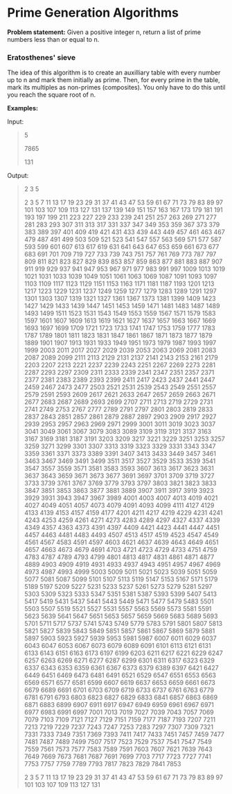 Prime Generation Algorithms
===========================

**Problem statement:** Given a positive integer n, return a list of prime numbers less than or equal to n.

### Eratosthenes' sieve ###

The idea of this algorithm is to create an auxilliary table with every number up to n and mark them initially as prime. Then, for every prime in the table, mark its multiples as non-primes (composites). You only have to do this until you reach the square root of n.

**Examples:**

Input:

> 5
>
> 7865
>
> 131

Output:

> 2 3 5
> 
> 2 3 5 7 11 13 17 19 23 29 31 37 41 43 47 53 59 61 67 71 73 79 83 89 97 101 103 107 109 113 127 131 137 139 149 151 157 163 167 173 179 181 191 193 197 199 211 223 227 229 233 239 241 251 257 263 269 271 277 281 283 293 307 311 313 317 331 337 347 349 353 359 367 373 379 383 389 397 401 409 419 421 431 433 439 443 449 457 461 463 467 479 487 491 499 503 509 521 523 541 547 557 563 569 571 577 587 593 599 601 607 613 617 619 631 641 643 647 653 659 661 673 677 683 691 701 709 719 727 733 739 743 751 757 761 769 773 787 797 809 811 821 823 827 829 839 853 857 859 863 877 881 883 887 907 911 919 929 937 941 947 953 967 971 977 983 991 997 1009 1013 1019 1021 1031 1033 1039 1049 1051 1061 1063 1069 1087 1091 1093 1097 1103 1109 1117 1123 1129 1151 1153 1163 1171 1181 1187 1193 1201 1213 1217 1223 1229 1231 1237 1249 1259 1277 1279 1283 1289 1291 1297 1301 1303 1307 1319 1321 1327 1361 1367 1373 1381 1399 1409 1423 1427 1429 1433 1439 1447 1451 1453 1459 1471 1481 1483 1487 1489 1493 1499 1511 1523 1531 1543 1549 1553 1559 1567 1571 1579 1583 1597 1601 1607 1609 1613 1619 1621 1627 1637 1657 1663 1667 1669 1693 1697 1699 1709 1721 1723 1733 1741 1747 1753 1759 1777 1783 1787 1789 1801 1811 1823 1831 1847 1861 1867 1871 1873 1877 1879 1889 1901 1907 1913 1931 1933 1949 1951 1973 1979 1987 1993 1997 1999 2003 2011 2017 2027 2029 2039 2053 2063 2069 2081 2083 2087 2089 2099 2111 2113 2129 2131 2137 2141 2143 2153 2161 2179 2203 2207 2213 2221 2237 2239 2243 2251 2267 2269 2273 2281 2287 2293 2297 2309 2311 2333 2339 2341 2347 2351 2357 2371 2377 2381 2383 2389 2393 2399 2411 2417 2423 2437 2441 2447 2459 2467 2473 2477 2503 2521 2531 2539 2543 2549 2551 2557 2579 2591 2593 2609 2617 2621 2633 2647 2657 2659 2663 2671 2677 2683 2687 2689 2693 2699 2707 2711 2713 2719 2729 2731 2741 2749 2753 2767 2777 2789 2791 2797 2801 2803 2819 2833 2837 2843 2851 2857 2861 2879 2887 2897 2903 2909 2917 2927 2939 2953 2957 2963 2969 2971 2999 3001 3011 3019 3023 3037 3041 3049 3061 3067 3079 3083 3089 3109 3119 3121 3137 3163 3167 3169 3181 3187 3191 3203 3209 3217 3221 3229 3251 3253 3257 3259 3271 3299 3301 3307 3313 3319 3323 3329 3331 3343 3347 3359 3361 3371 3373 3389 3391 3407 3413 3433 3449 3457 3461 3463 3467 3469 3491 3499 3511 3517 3527 3529 3533 3539 3541 3547 3557 3559 3571 3581 3583 3593 3607 3613 3617 3623 3631 3637 3643 3659 3671 3673 3677 3691 3697 3701 3709 3719 3727 3733 3739 3761 3767 3769 3779 3793 3797 3803 3821 3823 3833 3847 3851 3853 3863 3877 3881 3889 3907 3911 3917 3919 3923 3929 3931 3943 3947 3967 3989 4001 4003 4007 4013 4019 4021 4027 4049 4051 4057 4073 4079 4091 4093 4099 4111 4127 4129 4133 4139 4153 4157 4159 4177 4201 4211 4217 4219 4229 4231 4241 4243 4253 4259 4261 4271 4273 4283 4289 4297 4327 4337 4339 4349 4357 4363 4373 4391 4397 4409 4421 4423 4441 4447 4451 4457 4463 4481 4483 4493 4507 4513 4517 4519 4523 4547 4549 4561 4567 4583 4591 4597 4603 4621 4637 4639 4643 4649 4651 4657 4663 4673 4679 4691 4703 4721 4723 4729 4733 4751 4759 4783 4787 4789 4793 4799 4801 4813 4817 4831 4861 4871 4877 4889 4903 4909 4919 4931 4933 4937 4943 4951 4957 4967 4969 4973 4987 4993 4999 5003 5009 5011 5021 5023 5039 5051 5059 5077 5081 5087 5099 5101 5107 5113 5119 5147 5153 5167 5171 5179 5189 5197 5209 5227 5231 5233 5237 5261 5273 5279 5281 5297 5303 5309 5323 5333 5347 5351 5381 5387 5393 5399 5407 5413 5417 5419 5431 5437 5441 5443 5449 5471 5477 5479 5483 5501 5503 5507 5519 5521 5527 5531 5557 5563 5569 5573 5581 5591 5623 5639 5641 5647 5651 5653 5657 5659 5669 5683 5689 5693 5701 5711 5717 5737 5741 5743 5749 5779 5783 5791 5801 5807 5813 5821 5827 5839 5843 5849 5851 5857 5861 5867 5869 5879 5881 5897 5903 5923 5927 5939 5953 5981 5987 6007 6011 6029 6037 6043 6047 6053 6067 6073 6079 6089 6091 6101 6113 6121 6131 6133 6143 6151 6163 6173 6197 6199 6203 6211 6217 6221 6229 6247 6257 6263 6269 6271 6277 6287 6299 6301 6311 6317 6323 6329 6337 6343 6353 6359 6361 6367 6373 6379 6389 6397 6421 6427 6449 6451 6469 6473 6481 6491 6521 6529 6547 6551 6553 6563 6569 6571 6577 6581 6599 6607 6619 6637 6653 6659 6661 6673 6679 6689 6691 6701 6703 6709 6719 6733 6737 6761 6763 6779 6781 6791 6793 6803 6823 6827 6829 6833 6841 6857 6863 6869 6871 6883 6899 6907 6911 6917 6947 6949 6959 6961 6967 6971 6977 6983 6991 6997 7001 7013 7019 7027 7039 7043 7057 7069 7079 7103 7109 7121 7127 7129 7151 7159 7177 7187 7193 7207 7211 7213 7219 7229 7237 7243 7247 7253 7283 7297 7307 7309 7321 7331 7333 7349 7351 7369 7393 7411 7417 7433 7451 7457 7459 7477 7481 7487 7489 7499 7507 7517 7523 7529 7537 7541 7547 7549 7559 7561 7573 7577 7583 7589 7591 7603 7607 7621 7639 7643 7649 7669 7673 7681 7687 7691 7699 7703 7717 7723 7727 7741 7753 7757 7759 7789 7793 7817 7823 7829 7841 7853
> 
> 2 3 5 7 11 13 17 19 23 29 31 37 41 43 47 53 59 61 67 71 73 79 83 89 97 101 103 107 109 113 127 131

